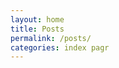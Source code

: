 ```yaml
---
layout: home
title: Posts
permalink: /posts/
categories: index pagr
---
```


<!-- 
This is the base Jekyll theme. You can find out more info about customizing your Jekyll theme, as well as basic Jekyll usage documentation at <a href="http://127.0.0.1:4000/Projects/NSS_Transcedence/index.html">Click</a> [jekyllrb.com](https://jekyllrb.com/)
-->
<!-- 
You can find the source code for Minima at GitHub:
[jekyll][jekyll-organization] /
[minima](https://github.com/jekyll/minima)
-->
<!-- 
You can find the source code for Jekyll at GitHub:
[jekyll][jekyll-organization] /
[jekyll](https://github.com/jekyll/jekyll)
-->
<!-- 
[jekyll-organization]: https://github.com/jekyll
 -->